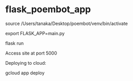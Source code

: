 # flask_poembot_app

source /Users/tanaka/Desktop/poembot/venv/bin/activate

export FLASK_APP=main.py

flask run

Access site at port 5000

Deploying to cloud:

gcloud app deploy
